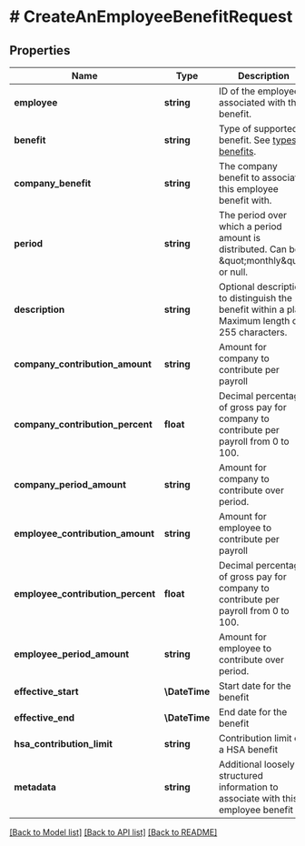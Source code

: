 # # CreateAnEmployeeBenefitRequest

## Properties

Name | Type | Description | Notes
------------ | ------------- | ------------- | -------------
**employee** | **string** | ID of the employee associated with the benefit. |
**benefit** | **string** | Type of supported benefit. See [types of benefits](https://docs.checkhq.com/reference/types-of-benefits). |
**company_benefit** | **string** | The company benefit to associate this employee benefit with. | [optional]
**period** | **string** | The period over which a period amount is distributed. Can be \&quot;monthly\&quot; or null. | [optional]
**description** | **string** | Optional description to distinguish the benefit within a plan. Maximum length of 255 characters. | [optional]
**company_contribution_amount** | **string** | Amount for company to contribute per payroll | [optional]
**company_contribution_percent** | **float** | Decimal percentage of gross pay for company to contribute per payroll from 0 to 100. | [optional]
**company_period_amount** | **string** | Amount for company to contribute over period. | [optional]
**employee_contribution_amount** | **string** | Amount for employee to contribute per payroll | [optional]
**employee_contribution_percent** | **float** | Decimal percentage of gross pay for company to contribute per payroll from 0 to 100. | [optional]
**employee_period_amount** | **string** | Amount for employee to contribute over period. | [optional]
**effective_start** | **\DateTime** | Start date for the benefit | [optional]
**effective_end** | **\DateTime** | End date for the benefit | [optional]
**hsa_contribution_limit** | **string** | Contribution limit of a HSA benefit | [optional]
**metadata** | **string** | Additional loosely structured information to associate with this employee benefit | [optional]

[[Back to Model list]](../../README.md#models) [[Back to API list]](../../README.md#endpoints) [[Back to README]](../../README.md)
